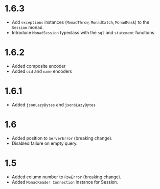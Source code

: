 # 1.6.3

- Add `exceptions` instances (`MonadThrow`, `MonadCatch`, `MonadMask`) to the
  `Session` monad.
- Introduce `MonadSession` typeclass with the `sql` and `statement` functions.

# 1.6.2

- Added composite encoder
- Added `oid` and `name` encoders

# 1.6.1

- Added `jsonLazyBytes` and `jsonbLazyBytes`

# 1.6

- Added position to `ServerError` (breaking change).
- Disabled failure on empty query.

# 1.5

- Added column number to `RowError` (breaking change).
- Added `MonadReader Connection` instance for Session.
